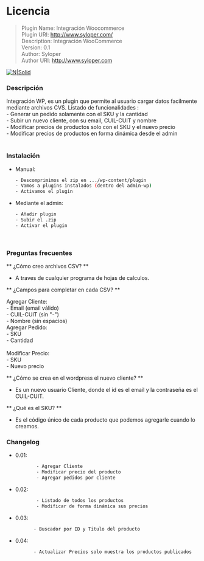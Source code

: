 # Licencia  

> Plugin Name: Integración Woocommerce <br />
> Plugin URI: http://www.syloper.com/ <br />
> Description: Integración WooCommerce <br />
> Version: 0.1 <br />
> Author: Syloper <br />
> Author URI: http://www.syloper.com <br />

[![N|Solid](https://www.syloper.com/)](https://syloper.com)

### Descripción

Integración WP, es un plugin que permite al usuario cargar datos facilmente mediante archivos CVS.
Listado de funcionalidades :<br />
							- Generar un pedido solamente con el SKU y la cantidad <br />
							- Subir un nuevo cliente, con su email, CUIL-CUIT y nombre <br />
							- Modificar precios de productos solo con el SKU y el nuevo precio <br />
                            - Modificar precios de productos en forma dinámica desde el admin <br />
<br />

### Instalación

- Manual: <br /> 
    ```sh
    - Descomprimimos el zip en .../wp-content/plugin 
    - Vamos a plugins instalados (dentro del admin-wp)
    - Activamos el plugin
    ```

- Mediante el admin: <br />
    
    ```sh
    - Añadir plugin 
    - Subir el .zip
    - Activar el plugin
     ```
<br /> 

### Preguntas frecuentes

** ¿Cómo creo archivos CSV? **

 - A traves de cualquier programa de hojas de calculos.<br />

** ¿Campos para completar en cada CSV? **

Agregar Cliente: <br /> 
                - Email (email válido)
<br />
                - CUIL-CUIT (sin "-")
<br />
                - Nombre (sin espacios)
<br /> 
Agregar Pedido: <br />
                - SKU
<br />
                - Cantidad
<br /> <br /> 
Modificar Precio:<br />
                - SKU
<br />
                - Nuevo precio
<br /> 

** ¿Cómo se crea en el wordpress el nuevo cliente? **

 - Es un nuevo usuario Cliente, donde el id es el email y la contraseña es el CUIL-CUIT.   

** ¿Qué es el SKU? **

 - Es el código único de cada producto que podemos agregarle cuando lo creamos. <br />

 ### Changelog 

 - 0.01: <br />
```sh
           - Agregar Cliente 
           - Modificar precio del producto
           - Agregar pedidos por cliente  
```
 - 0.02: <br />
```sh
           - Listado de todos los productos 
           - Modificar de forma dinámica sus precios
```
 - 0.03: <br />
 ```sh
           - Buscador por ID y Titulo del producto 
```
 - 0.04: <br />
 ```sh
           - Actualizar Precios solo muestra los productos publicados 
  ```
  <br />
